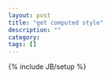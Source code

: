 ```yaml
---
layout: post
title: "get computed style"
description: ""
category: 
tags: []
---
```

{% include JB/setup %}

